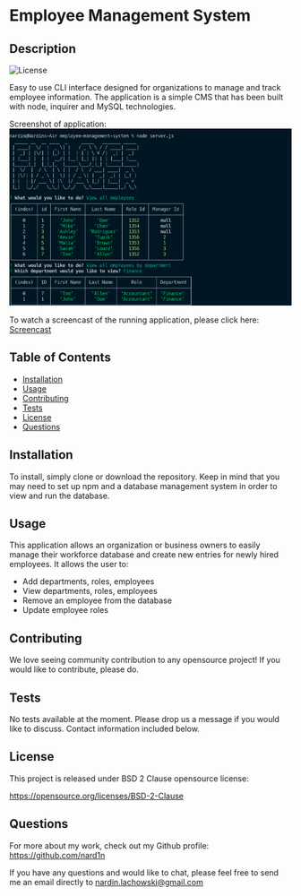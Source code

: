# Employee Management System

## Description
![License](https://img.shields.io/badge/License-BSD%202--Clause-blue.svg)


Easy to use CLI interface designed for organizations to manage and track employee information. The application is a simple CMS that has been built with node, inquirer and MySQL technologies.

Screenshot of application:
![Screenshot](./Assets/EMS.png)

To watch a screencast of the running application, please click here: [Screencast](https://drive.google.com/file/d/1uvXVqbCusxT-nlAFcyctf6kmRpy8fC-t/view)

## Table of Contents

* [Installation](#Installation)
* [Usage](#Usage)
* [Contributing](#Contributing)
* [Tests](#Tests)
* [License](#License)
* [Questions](#Questions)

## Installation
To install, simply clone or download the repository. Keep in mind that you may need to set up npm and a database management system in order to view and run the database.

## Usage
This application allows an organization or business owners to easily manage their workforce database and create new entries for newly hired employees. It allows the user to:
- Add departments, roles, employees
- View departments, roles, employees
- Remove an employee from the database
- Update employee roles

## Contributing
We love seeing community contribution to any opensource project! If you would like to contribute, please do.

## Tests
No tests available at the moment. Please drop us a message if you would like to discuss. Contact information included below.

## License
This project is released under BSD 2 Clause opensource license:

https://opensource.org/licenses/BSD-2-Clause

## Questions
For more about my work, check out my Github profile: https://github.com/nard1n

If you have any questions and would like to chat, please feel free to send me an email directly to nardin.lachowski@gmail.com
